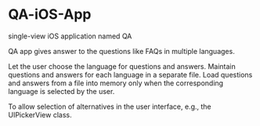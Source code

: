 # QA-iOS-App
single-view iOS application named QA

QA app gives answer to the questions like FAQs in multiple languages.

Let the user choose the language for questions and answers.
Maintain questions and answers for each language in a separate file.
Load questions and answers from a file into memory only when the corresponding language is selected by the user.

To allow selection of alternatives in the user interface, e.g., the UIPickerView class.
